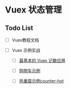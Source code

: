# Vuex 状态管理

## Todo List

- [ ] Vuex教程文档

- [ ] Vuex 示例实战

  - [ ] [最基本的 Vuex 记数应用](https://jsfiddle.net/n9jmu5v7/1269/)

  - [ ] [购物车示例](https://github.com/vuejs/vuex/tree/dev/examples/shopping-cart)

  - [ ] [热重载示例counter-hot](https://github.com/vuejs/vuex/tree/dev/examples/counter-hot)



